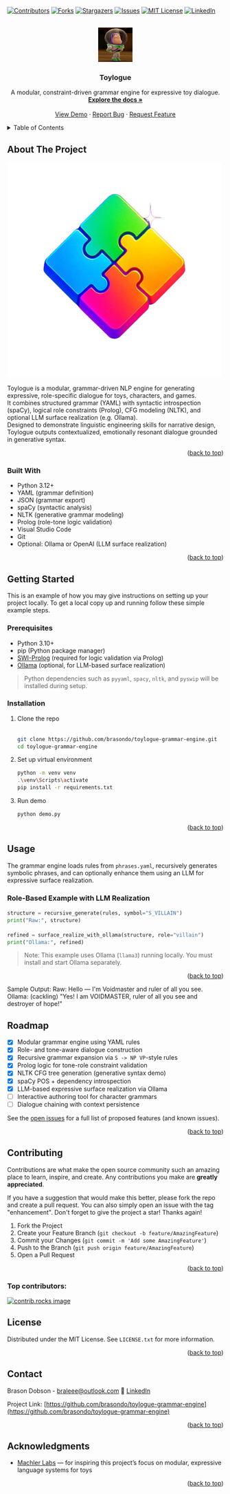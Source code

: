 <!-- Improved compatibility of back to top link: See: https://github.com/othneildrew/Best-README-Template/pull/73 -->
<a id="readme-top"></a>
<!--
*** Thanks for checking out the Best-README-Template. If you have a suggestion
*** that would make this better, please fork the repo and create a pull request
*** or simply open an issue with the tag "enhancement".
*** Don't forget to give the project a star!
*** Thanks again! Now go create something AMAZING! :D
-->



<!-- PROJECT SHIELDS -->
<!--
*** I'm using markdown "reference style" links for readability.
*** Reference links are enclosed in brackets [ ] instead of parentheses ( ).
*** See the bottom of this document for the declaration of the reference variables
*** for contributors-url, forks-url, etc. This is an optional, concise syntax you may use.
*** https://www.markdownguide.org/basic-syntax/#reference-style-links
-->
[![Contributors][contributors-shield]][contributors-url]
[![Forks][forks-shield]][forks-url]
[![Stargazers][stars-shield]][stars-url]
[![Issues][issues-shield]][issues-url]
[![MIT License][license-shield]][license-url]
[![LinkedIn][linkedin-shield]][linkedin-url]



<!-- PROJECT LOGO -->
<br />
<div align="center">
  <a href="https://github.com/brasondo/toylogue-grammar-engine">
    <img src="images/logo.webp" alt="Logo" width="80" height="80">
  </a>

<h3 align="center">Toylogue</h3>

  <p align="center">
    A modular, constraint-driven grammar engine for expressive toy dialogue.
    <br />
    <a href="https://github.com/brasondo/toylogue-grammar-engine"><strong>Explore the docs »</strong></a>
    <br />
    <br />
    <a href="https://github.com/brasondo/toylogue-grammar-engine">View Demo</a>
    &middot;
    <a href="https://github.com/brasondo/toylogue-grammar-engine/issues/new?labels=bug&template=bug-report---.md">Report Bug</a>
    &middot;
    <a href="https://github.com/brasondo/toylogue-grammar-engine/issues/new?labels=enhancement&template=feature-request---.md">Request Feature</a>
  </p>
</div>



<!-- TABLE OF CONTENTS -->
<details>
  <summary>Table of Contents</summary>
  <ol>
    <li>
      <a href="#about-the-project">About The Project</a>
      <ul>
        <li><a href="#built-with">Built With</a></li>
      </ul>
    </li>
    <li>
      <a href="#getting-started">Getting Started</a>
      <ul>
        <li><a href="#prerequisites">Prerequisites</a></li>
        <li><a href="#installation">Installation</a></li>
      </ul>
    </li>
    <li><a href="#usage">Usage</a></li>
    <li><a href="#roadmap">Roadmap</a></li>
    <li><a href="#contributing">Contributing</a></li>
    <li><a href="#license">License</a></li>
    <li><a href="#contact">Contact</a></li>
    <li><a href="#acknowledgments">Acknowledgments</a></li>
  </ol>
</details>



<!-- ABOUT THE PROJECT -->
## About The Project

[![Toylogue][product-screenshot]](https://github.com/brasondo/toylogue-grammar-engine)

Toylogue is a modular, grammar-driven NLP engine for generating expressive, role-specific dialogue for toys, characters, and games.  
It combines structured grammar (YAML) with syntactic introspection (spaCy), logical role constraints (Prolog), CFG modeling (NLTK), and optional LLM surface realization (e.g. Ollama).  
Designed to demonstrate linguistic engineering skills for narrative design, Toylogue outputs contextualized, emotionally resonant dialogue grounded in generative syntax.


<p align="right">(<a href="#readme-top">back to top</a>)</p>



### Built With

* Python 3.12+
* YAML (grammar definition)
* JSON (grammar export)
* spaCy (syntactic analysis)
* NLTK (generative grammar modeling)
* Prolog (role-tone logic validation)
* Visual Studio Code
* Git
* Optional: Ollama or OpenAI (LLM surface realization)


<p align="right">(<a href="#readme-top">back to top</a>)</p>



<!-- GETTING STARTED -->
## Getting Started

This is an example of how you may give instructions on setting up your project locally.
To get a local copy up and running follow these simple example steps.

### Prerequisites

* Python 3.10+  
* pip (Python package manager)  
* [SWI-Prolog](https://www.swi-prolog.org/) (required for logic validation via Prolog)  
* [Ollama](https://ollama.com/) (optional, for LLM-based surface realization)

> Python dependencies such as `pyyaml`, `spacy`, `nltk`, and `pyswip` will be installed during setup.

### Installation

1. Clone the repo  
   ```sh
   
   git clone https://github.com/brasondo/toylogue-grammar-engine.git
   cd toylogue-grammar-engine
   ```

2. Set up virtual environment
    ```sh
    python -m venv venv
    .\venv\Scripts\activate
    pip install -r requirements.txt
    ```


3. Run demo
    ```sh
    python demo.py
    ```

<p align="right">(<a href="#readme-top">back to top</a>)</p>



<!-- USAGE EXAMPLES -->
## Usage

The grammar engine loads rules from `phrases.yaml`, recursively generates symbolic phrases, and can optionally enhance them using an LLM for expressive surface realization.

### Role-Based Example with LLM Realization

```python
structure = recursive_generate(rules, symbol="S_VILLAIN")
print("Raw:", structure)

refined = surface_realize_with_ollama(structure, role="villain")
print("Ollama:", refined)
```
> Note: This example uses Ollama (`llama3`) running locally. You must install and start Ollama separately.

<p align="right">(<a href="#readme-top">back to top</a>)</p>


Sample Output:
Raw: Hello — I'm Voidmaster and ruler of all you see.  
Ollama: (cackling) "Yes! I am VOIDMASTER, ruler of all you see and destroyer of hope!"


<!-- ROADMAP -->
## Roadmap

- [x] Modular grammar engine using YAML rules
- [x] Role- and tone-aware dialogue construction
- [x] Recursive grammar expansion via `S -> NP VP`-style rules
- [x] Prolog logic for tone-role constraint validation
- [x] NLTK CFG tree generation (generative syntax demo)
- [x] spaCy POS + dependency introspection
- [x] LLM-based expressive surface realization via Ollama
- [ ] Interactive authoring tool for character grammars
- [ ] Dialogue chaining with context persistence

See the [open issues](https://github.com/brasondo/toylogue-grammar-engine/issues) for a full list of proposed features (and known issues).

<p align="right">(<a href="#readme-top">back to top</a>)</p>



<!-- CONTRIBUTING -->
## Contributing

Contributions are what make the open source community such an amazing place to learn, inspire, and create. Any contributions you make are **greatly appreciated**.

If you have a suggestion that would make this better, please fork the repo and create a pull request. You can also simply open an issue with the tag "enhancement".
Don't forget to give the project a star! Thanks again!

1. Fork the Project
2. Create your Feature Branch (`git checkout -b feature/AmazingFeature`)
3. Commit your Changes (`git commit -m 'Add some AmazingFeature'`)
4. Push to the Branch (`git push origin feature/AmazingFeature`)
5. Open a Pull Request

<p align="right">(<a href="#readme-top">back to top</a>)</p>

### Top contributors:

<a href="https://github.com/brasondo/toylogue-grammar-engine/graphs/contributors">
  <img src="https://contrib.rocks/image?repo=brasondo/toylogue-grammar-engine" alt="contrib.rocks image" />
</a>



<!-- LICENSE -->
## License

Distributed under the MIT License. See `LICENSE.txt` for more information.

<p align="right">(<a href="#readme-top">back to top</a>)</p>



<!-- CONTACT -->
## Contact

Brason Dobson - braleee@outlook.com 
🔗 [LinkedIn](https://linkedin.com/in/brasondo)


Project Link: [https://github.com/brasondo/toylogue-grammar-engine](https://github.com/brasondo/toylogue-grammar-engine)

<p align="right">(<a href="#readme-top">back to top</a>)</p>



<!-- ACKNOWLEDGMENTS -->
## Acknowledgments

* [Machler Labs](http://www.machlerlabs.com) — for inspiring this project’s focus on modular, expressive language systems for toys


<p align="right">(<a href="#readme-top">back to top</a>)</p>



<!-- MARKDOWN LINKS & IMAGES -->
<!-- https://www.markdownguide.org/basic-syntax/#reference-style-links -->
[contributors-shield]: https://img.shields.io/github/contributors/brasondo/toylogue-grammar-engine.svg?style=for-the-badge
[contributors-url]: https://github.com/brasondo/toylogue-grammar-engine/graphs/contributors
[forks-shield]: https://img.shields.io/github/forks/brasondo/toylogue-grammar-engine.svg?style=for-the-badge
[forks-url]: https://github.com/brasondo/toylogue-grammar-engine/network/members
[stars-shield]: https://img.shields.io/github/stars/brasondo/toylogue-grammar-engine.svg?style=for-the-badge
[stars-url]: https://github.com/brasondo/toylogue-grammar-engine/stargazers
[issues-shield]: https://img.shields.io/github/issues/brasondo/toylogue-grammar-engine.svg?style=for-the-badge
[issues-url]: https://github.com/brasondo/toylogue-grammar-engine/issues
[license-shield]: https://img.shields.io/github/license/brasondo/toylogue-grammar-engine.svg?style=for-the-badge
[license-url]: https://github.com/brasondo/toylogue-grammar-engine/blob/master/LICENSE.txt
[linkedin-shield]: https://img.shields.io/badge/-LinkedIn-black.svg?style=for-the-badge&logo=linkedin&colorB=555
[linkedin-url]: https://linkedin.com/in/brasondo
[product-screenshot]: images/product-screenshot.png